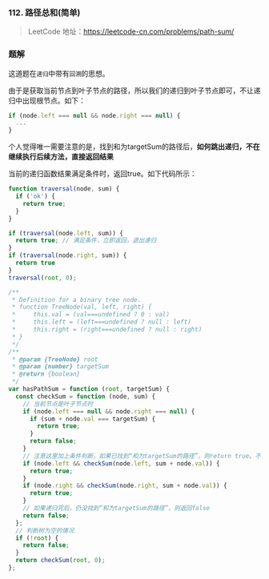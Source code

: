 ### 112. 路径总和(简单)

> LeetCode 地址：https://leetcode-cn.com/problems/path-sum/

### 题解

这道题在`递归`中带有`回溯`的思想。

由于是获取当前节点到叶子节点的路径，所以我们的递归到叶子节点即可，不让递归中出现根节点。如下：

```js
if (node.left === null && node.right === null) {
  ...
}
```

个人觉得唯一需要注意的是，找到和为targetSum的路径后，**如何跳出递归，不在继续执行后续方法，直接返回结果**

当前的递归函数结果满足条件时，返回true。如下代码所示：

```js
function traversal(node, sum) {
  if ('ok') {
    return true;
  }
}

if (traversal(node.left, sum)) {
  return true; // 满足条件，立即返回，退出递归
}
if (traversal(node.right, sum)) {
  return true
}
traversal(root, 0);
```

```js
/**
 * Definition for a binary tree node.
 * function TreeNode(val, left, right) {
 *     this.val = (val===undefined ? 0 : val)
 *     this.left = (left===undefined ? null : left)
 *     this.right = (right===undefined ? null : right)
 * }
 */
/**
 * @param {TreeNode} root
 * @param {number} targetSum
 * @return {boolean}
 */
var hasPathSum = function (root, targetSum) {
  const checkSum = function (node, sum) {
    // 当前节点是叶子节点时
    if (node.left === null && node.right === null) {
      if (sum + node.val === targetSum) {
        return true;
      }
      return false;
    }
    // 注意这里加上条件判断，如果已找到“和为targetSum的路径”，则return true。不在执行后面的递归
    if (node.left && checkSum(node.left, sum + node.val)) {
      return true;
    }
    if (node.right && checkSum(node.right, sum + node.val)) {
      return true;
    }
    // 如果递归完后，仍没找到“和为targetSum的路径”，则返回false
    return false;
  };
  // 判断树为空的情况
  if (!root) {
    return false;
  }
  return checkSum(root, 0);
};
```
